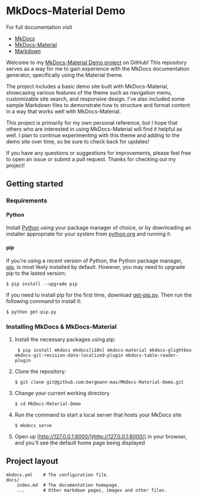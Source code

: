 # MkDocs-Material Demo

For full documentation visit
  * [MkDocs](https://www.mkdocs.org)
  * [MkDocs-Material](https://squidfunk.github.io/mkdocs-material/)
  * [Markdown](https://daringfireball.net/projects/markdown)

Welcome to my [MkDocs-Material Demo project](https://bergmann-max.github.io/MkDocs-Material-Demo/) on GitHub! This repository serves as a way for me to gain experience with the MkDocs documentation generator, specifically using the Material theme.

The project includes a basic demo site built with MkDocs-Material, showcasing various features of the theme such as navigation menu, customizable site search, and responsive design. I've also included some sample Markdown files to demonstrate how to structure and format content in a way that works well with MkDocs-Material.

This project is primarily for my own personal reference, but I hope that others who are interested in using MkDocs-Material will find it helpful as well. I plan to continue experimenting with this theme and adding to the demo site over time, so be sure to check back for updates!

If you have any questions or suggestions for improvements, please feel free to open an issue or submit a pull request. Thanks for checking out my project!

## Getting started

### Requirements

#### Python

Install [Python](https://www.python.org/) using your package manager of choice, or by downloading an installer appropriate for your system from [python.org](https://www.python.org/downloads/) and running it.

#### pip

If you're using a recent version of Python, the Python package manager, [pip](https://pip.pypa.io/en/stable/installing/), is most likely installed by default. However, you may need to upgrade pip to the lasted version:

    $ pip install --upgrade pip

If you need to install pip for the first time, download [get-pip.py](https://bootstrap.pypa.io/get-pip.py). Then run the following command to install it:

    $ python get-pip.py

### Installing MkDocs & MkDocs-Material

1. Install the necessary packages using pip:

        $ pip install mkdocs mkdocs[i18n] mkdocs-material mkdocs-glightbox mkdocs-git-revision-date-localized-plugin mkdocs-table-reader-plugin

1.  Clone the repository:

        $ git clone git@github.com:bergmann-max/MkDocs-Material-Demo.git

1.  Change your current working directory

        $ cd MkDocs-Material-Demo

1.  Run the command to start a local server that hosts your MkDocs site

        $ mkdocs serve

1. Open up [http://127.0.0.1:8000/](http://127.0.0.1:8000/) in your browser, and you'll see the default home page being displayed        

## Project layout

    mkdocs.yml    # The configuration file.
    docs/
        index.md  # The documentation homepage.
        ...       # Other markdown pages, images and other files.    
  

